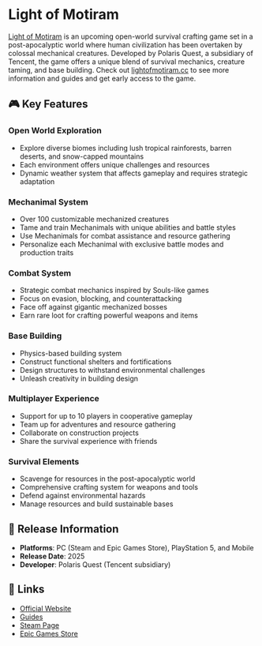 # Light of Motiram

[Light of Motiram](https://lightofmotiram.cc/) is an upcoming open-world survival crafting game set in a post-apocalyptic world where human civilization has been overtaken by colossal mechanical creatures. Developed by Polaris Quest, a subsidiary of Tencent, the game offers a unique blend of survival mechanics, creature taming, and base building. Check out [lightofmotiram.cc](https://lightofmotiram.cc/) to see more information and guides and get early access to the game.

## 🎮 Key Features

### Open World Exploration
- Explore diverse biomes including lush tropical rainforests, barren deserts, and snow-capped mountains
- Each environment offers unique challenges and resources
- Dynamic weather system that affects gameplay and requires strategic adaptation

### Mechanimal System
- Over 100 customizable mechanized creatures
- Tame and train Mechanimals with unique abilities and battle styles
- Use Mechanimals for combat assistance and resource gathering
- Personalize each Mechanimal with exclusive battle modes and production traits

### Combat System
- Strategic combat mechanics inspired by Souls-like games
- Focus on evasion, blocking, and counterattacking
- Face off against gigantic mechanized bosses
- Earn rare loot for crafting powerful weapons and items

### Base Building
- Physics-based building system
- Construct functional shelters and fortifications
- Design structures to withstand environmental challenges
- Unleash creativity in building design

### Multiplayer Experience
- Support for up to 10 players in cooperative gameplay
- Team up for adventures and resource gathering
- Collaborate on construction projects
- Share the survival experience with friends

### Survival Elements
- Scavenge for resources in the post-apocalyptic world
- Comprehensive crafting system for weapons and tools
- Defend against environmental hazards
- Manage resources and build sustainable bases

## 🚀 Release Information

- **Platforms**: PC (Steam and Epic Games Store), PlayStation 5, and Mobile
- **Release Date**: 2025
- **Developer**: Polaris Quest (Tencent subsidiary)


## 🔗 Links

- [Official Website](https://lightofmotiram.com/)
- [Guides](https://lightofmotiram.cc/)
- [Steam Page](https://store.steampowered.com/app/3319630/LIGHT_OF_MOTIRAM/)
- [Epic Games Store](https://store.epicgames.com/en-US/p/light-of-motiram-094dff)
